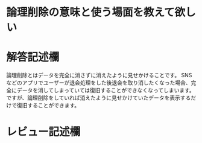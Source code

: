 # 論理削除の意味と使う場面を教えて欲しい
# 解答記述欄

論理削除とはデータを完全に消さずに消えたように見せかけることです。
SNSなどのアプリでユーザーが退会処理をした後退会を取り消したくなった場合、完全にデータを消してしまっていては復旧することができなくなってしまいます。
ですが、論理削除をしていれば消えたように見せかけていたデータを表示するだけで復旧することができます。





# レビュー記述欄